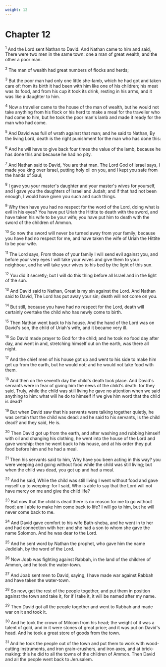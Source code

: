 ```yaml
---
weight: 12
---
```


# Chapter 12

<sup>1</sup> And the Lord sent Nathan to David. And Nathan came to him and said, There were two men in the same town: one a man of great wealth, and the other a poor man. 

<sup>2</sup> The man of wealth had great numbers of flocks and herds; 

<sup>3</sup> But the poor man had only one little she-lamb, which he had got and taken care of: from its birth it had been with him like one of his children; his meat was its food, and from his cup it took its drink, resting in his arms, and it was like a daughter to him. 

<sup>4</sup> Now a traveller came to the house of the man of wealth, but he would not take anything from his flock or his herd to make a meal for the traveller who had come to him, but he took the poor man's lamb and made it ready for the man who had come. 

<sup>5</sup> And David was full of wrath against that man; and he said to Nathan, By the living Lord, death is the right punishment for the man who has done this: 

<sup>6</sup> And he will have to give back four times the value of the lamb, because he has done this and because he had no pity. 

<sup>7</sup> And Nathan said to David, You are that man. The Lord God of Israel says, I made you king over Israel, putting holy oil on you, and I kept you safe from the hands of Saul; 

<sup>8</sup> I gave you your master's daughter and your master's wives for yourself, and I gave you the daughters of Israel and Judah; and if that had not been enough, I would have given you such and such things. 

<sup>9</sup> Why then have you had no respect for the word of the Lord, doing what is evil in his eyes? You have put Uriah the Hittite to death with the sword, and have taken his wife to be your wife; you have put him to death with the sword of the children of Ammon. 

<sup>10</sup> So now the sword will never be turned away from your family; because you have had no respect for me, and have taken the wife of Uriah the Hittite to be your wife. 

<sup>11</sup> The Lord says, From those of your family I will send evil against you, and before your very eyes I will take your wives and give them to your neighbour, and he will take your wives to his bed by the light of this sun. 

<sup>12</sup> You did it secretly; but I will do this thing before all Israel and in the light of the sun. 

<sup>13</sup> And David said to Nathan, Great is my sin against the Lord. And Nathan said to David, The Lord has put away your sin; death will not come on you. 

<sup>14</sup> But still, because you have had no respect for the Lord, death will certainly overtake the child who has newly come to birth. 

<sup>15</sup> Then Nathan went back to his house. And the hand of the Lord was on David's son, the child of Uriah's wife, and it became very ill. 

<sup>16</sup> So David made prayer to God for the child; and he took no food day after day, and went in and, stretching himself out on the earth, was there all night. 

<sup>17</sup> And the chief men of his house got up and went to his side to make him get up from the earth, but he would not; and he would not take food with them. 

<sup>18</sup> And then on the seventh day the child's death took place. And David's servants were in fear of giving him the news of the child's death: for they said, Truly, while the child was still living he gave no attention when we said anything to him: what will he do to himself if we give him word that the child is dead? 

<sup>19</sup> But when David saw that his servants were talking together quietly, he was certain that the child was dead: and he said to his servants, Is the child dead? and they said, He is. 

<sup>20</sup> Then David got up from the earth, and after washing and rubbing himself with oil and changing his clothing, he went into the house of the Lord and gave worship: then he went back to his house, and at his order they put food before him and he had a meal. 

<sup>21</sup> Then his servants said to him, Why have you been acting in this way? you were weeping and going without food while the child was still living; but when the child was dead, you got up and had a meal. 

<sup>22</sup> And he said, While the child was still living I went without food and gave myself up to weeping: for I said, Who is able to say that the Lord will not have mercy on me and give the child life? 

<sup>23</sup> But now that the child is dead there is no reason for me to go without food; am I able to make him come back to life? I will go to him, but he will never come back to me. 

<sup>24</sup> And David gave comfort to his wife Bath-sheba, and he went in to her and had connection with her: and she had a son to whom she gave the name Solomon. And he was dear to the Lord. 

<sup>25</sup> And he sent word by Nathan the prophet, who gave him the name Jedidiah, by the word of the Lord. 

<sup>26</sup> Now Joab was fighting against Rabbah, in the land of the children of Ammon, and he took the water-town. 

<sup>27</sup> And Joab sent men to David, saying, I have made war against Rabbah and have taken the water-town. 

<sup>28</sup> So now, get the rest of the people together, and put them in position against the town and take it, for if I take it, it will be named after my name. 

<sup>29</sup> Then David got all the people together and went to Rabbah and made war on it and took it. 

<sup>30</sup> And he took the crown of Milcom from his head; the weight of it was a talent of gold, and in it were stones of great price; and it was put on David's head. And he took a great store of goods from the town. 

<sup>31</sup> And he took the people out of the town and put them to work with wood-cutting instruments, and iron grain-crushers, and iron axes, and at brick-making: this he did to all the towns of the children of Ammon. Then David and all the people went back to Jerusalem. 


